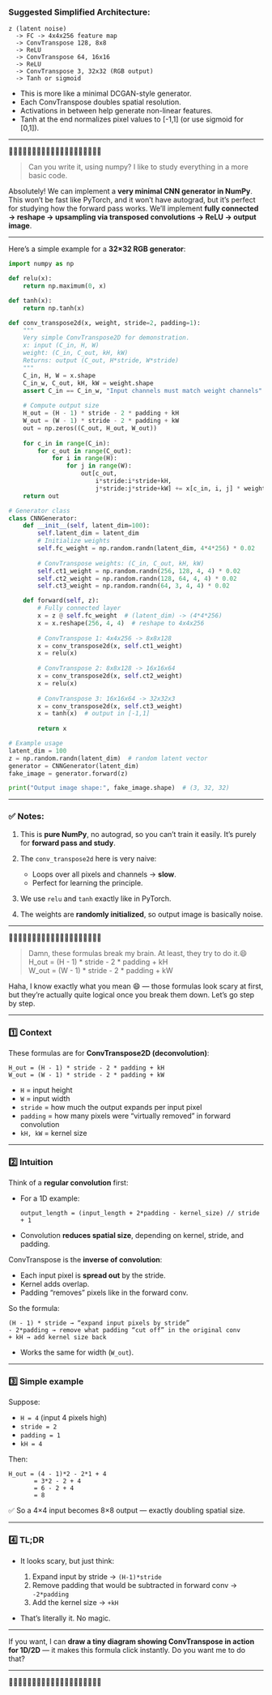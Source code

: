 ### Suggested Simplified Architecture:

```
z (latent noise)
  -> FC -> 4x4x256 feature map
  -> ConvTranspose 128, 8x8
  -> ReLU
  -> ConvTranspose 64, 16x16
  -> ReLU
  -> ConvTranspose 3, 32x32 (RGB output)
  -> Tanh or sigmoid
```

* This is more like a minimal DCGAN-style generator.
* Each ConvTranspose doubles spatial resolution.
* Activations in between help generate non-linear features.
* Tanh at the end normalizes pixel values to [-1,1] (or use sigmoid for [0,1]).

---
🦷🦷🦷🦷🦷🦷🦷🦷🦷🦷🦷🦷🦷🦷🦷🦷🦷🦷🦷🦷

>Can you write it, using numpy? I like to study everything in a more basic code.

Absolutely! We can implement a **very minimal CNN generator in NumPy**. This won’t be fast like PyTorch, and it won’t have autograd, but it’s perfect for studying how the forward pass works. We’ll implement **fully connected → reshape → upsampling via transposed convolutions → ReLU → output image**.

---

Here’s a simple example for a **32×32 RGB generator**:

```python
import numpy as np

def relu(x):
    return np.maximum(0, x)

def tanh(x):
    return np.tanh(x)

def conv_transpose2d(x, weight, stride=2, padding=1):
    """
    Very simple ConvTranspose2D for demonstration.
    x: input (C_in, H, W)
    weight: (C_in, C_out, kH, kW)
    Returns: output (C_out, H*stride, W*stride)
    """
    C_in, H, W = x.shape
    C_in_w, C_out, kH, kW = weight.shape
    assert C_in == C_in_w, "Input channels must match weight channels"
    
    # Compute output size
    H_out = (H - 1) * stride - 2 * padding + kH
    W_out = (W - 1) * stride - 2 * padding + kW
    out = np.zeros((C_out, H_out, W_out))
    
    for c_in in range(C_in):
        for c_out in range(C_out):
            for i in range(H):
                for j in range(W):
                    out[c_out,
                        i*stride:i*stride+kH,
                        j*stride:j*stride+kW] += x[c_in, i, j] * weight[c_in, c_out]
    return out

# Generator class
class CNNGenerator:
    def __init__(self, latent_dim=100):
        self.latent_dim = latent_dim
        # Initialize weights
        self.fc_weight = np.random.randn(latent_dim, 4*4*256) * 0.02
        
        # ConvTranspose weights: (C_in, C_out, kH, kW)
        self.ct1_weight = np.random.randn(256, 128, 4, 4) * 0.02
        self.ct2_weight = np.random.randn(128, 64, 4, 4) * 0.02
        self.ct3_weight = np.random.randn(64, 3, 4, 4) * 0.02

    def forward(self, z):
        # Fully connected layer
        x = z @ self.fc_weight  # (latent_dim) -> (4*4*256)
        x = x.reshape(256, 4, 4)  # reshape to 4x4x256
        
        # ConvTranspose 1: 4x4x256 -> 8x8x128
        x = conv_transpose2d(x, self.ct1_weight)
        x = relu(x)
        
        # ConvTranspose 2: 8x8x128 -> 16x16x64
        x = conv_transpose2d(x, self.ct2_weight)
        x = relu(x)
        
        # ConvTranspose 3: 16x16x64 -> 32x32x3
        x = conv_transpose2d(x, self.ct3_weight)
        x = tanh(x)  # output in [-1,1]
        
        return x

# Example usage
latent_dim = 100
z = np.random.randn(latent_dim)  # random latent vector
generator = CNNGenerator(latent_dim)
fake_image = generator.forward(z)

print("Output image shape:", fake_image.shape)  # (3, 32, 32)
```

---

### ✅ Notes:

1. This is **pure NumPy**, no autograd, so you can’t train it easily. It’s purely for **forward pass and study**.
2. The `conv_transpose2d` here is very naive:

   * Loops over all pixels and channels → **slow**.
   * Perfect for learning the principle.
3. We use `relu` and `tanh` exactly like in PyTorch.
4. The weights are **randomly initialized**, so output image is basically noise.

---
🦢🦢🦢🦢🦢🦢🦢🦢🦢🦢💃💃💃💃💃💃💃💃💃💃

>Damn, these formulas break my brain. At least, they try to do it.😄\
>H_out = (H - 1) * stride - 2 * padding + kH\
>W_out = (W - 1) * stride - 2 * padding + kW

Haha, I know exactly what you mean 😄 — those formulas look scary at first, but they’re actually quite logical once you break them down. Let’s go step by step.

---

### **1️⃣ Context**

These formulas are for **ConvTranspose2D (deconvolution)**:

```
H_out = (H - 1) * stride - 2 * padding + kH
W_out = (W - 1) * stride - 2 * padding + kW
```

* `H` = input height
* `W` = input width
* `stride` = how much the output expands per input pixel
* `padding` = how many pixels were “virtually removed” in forward convolution
* `kH, kW` = kernel size

---

### **2️⃣ Intuition**

Think of a **regular convolution** first:

* For a 1D example:

  ```
  output_length = (input_length + 2*padding - kernel_size) // stride + 1
  ```
* Convolution **reduces spatial size**, depending on kernel, stride, and padding.

ConvTranspose is the **inverse of convolution**:

* Each input pixel is **spread out** by the stride.
* Kernel adds overlap.
* Padding “removes” pixels like in the forward conv.

So the formula:

```
(H - 1) * stride → “expand input pixels by stride”
- 2*padding → remove what padding “cut off” in the original conv
+ kH → add kernel size back
```

* Works the same for width (`W_out`).

---

### **3️⃣ Simple example**

Suppose:

* `H = 4` (input 4 pixels high)
* `stride = 2`
* `padding = 1`
* `kH = 4`

Then:

```
H_out = (4 - 1)*2 - 2*1 + 4
       = 3*2 - 2 + 4
       = 6 - 2 + 4
       = 8
```

✅ So a 4×4 input becomes 8×8 output — exactly doubling spatial size.

---

### **4️⃣ TL;DR**

* It looks scary, but just think:

  1. Expand input by stride → `(H-1)*stride`
  2. Remove padding that would be subtracted in forward conv → `-2*padding`
  3. Add the kernel size → `+kH`

* That’s literally it. No magic.

---

If you want, I can **draw a tiny diagram showing ConvTranspose in action for 1D/2D** — it makes this formula click instantly. Do you want me to do that?

---
🎨🎨🎨🎨🎨🎨🎨🎨🎨🎨🎨🎨🎨🎨🎨🎨🎨🎨🎨🎨

